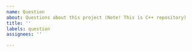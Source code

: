 ```yaml
---
name: Question
about: Questions about this project (Note! This is C++ repository)
title: ''
labels: question
assignees: ''

---
```



<!--
***********************************************************************
*                           << NOTE >>                                *
*  This repository have been programmed in C++.                       *
*                                                                     *
*  Please do not create tickets for other programming languages here. *
*  If you will create tickets for other programming language,         *
*  please see below:                                                  *
*                                                                     *
*  - Python : https://github.com/OpenRTM/OpenRTM-aist-Python/issues   *
*  - Java   : https://github.com/OpenRTM/OpenRTM-aist-Java/issues     *
*                                                                     *
***********************************************************************
-->


